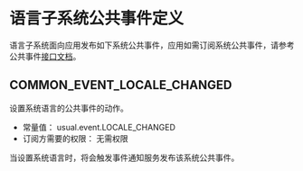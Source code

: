 # 语言子系统公共事件定义
 语言子系统面向应用发布如下系统公共事件，应用如需订阅系统公共事件，请参考公共事件[接口文档](../js-apis-commonEventManager.md)。

## COMMON_EVENT_LOCALE_CHANGED
设置系统语言的公共事件的动作。

- 常量值： usual.event.LOCALE_CHANGED
- 订阅方需要的权限： 无需权限

当设置系统语言时，将会触发事件通知服务发布该系统公共事件。